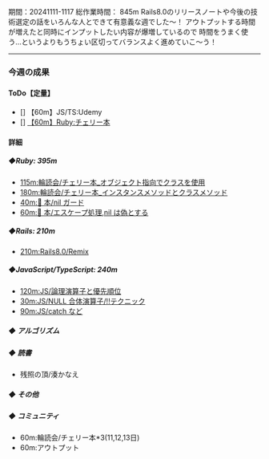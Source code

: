 期間：20241111-1117
総作業時間： 845m
Rails8.0のリリースノートや今後の技術選定の話をいろんな人とできて有意義な週でした〜！
アウトプットする時間が増えたと同時にインプットしたい内容が爆増しているので
時間をうまく使う...というよりもうちょい区切ってバランスよく進めていこ〜う！

---

### 今週の成果

#### ToDo【定量】

- [] 【60m】JS/TS:Udemy
- [] [【60m】Ruby:チェリー本](https://github.com/yu-ka3028/TIL/blob/main/Ruby/202411101420_チェリー本.md)
#### 詳細

##### ◆Ruby: 395m

- [115m:輪読会/チェリー本\_オブジェクト指向でクラスを使用](https://github.com/yu-ka3028/TIL/blob/main/Ruby/202411111320.md)
- [180m:輪読会/チェリー本\_インスタンスメソッドとクラスメソッド](https://github.com/yu-ka3028/TIL/blob/main/Ruby/202411121340.md)
- [40m:🍒 本/nil ガード](https://github.com/yu-ka3028/TIL/blob/main/Ruby/202411122150.md)
- [60m:🍒 本/エスケープ処理,nil は偽とする](https://github.com/yu-ka3028/TIL/blob/main/Ruby/202411130845.md)

##### ◆Rails: 210m
- [210m:Rails8.0/Remix](https://chill-melon-c19.notion.site/rails8-0-13ed66877e088089a944dd90e6b36c98?pvs=4)

##### ◆JavaScript/TypeScript: 240m

- [120m:JS/論理演算子と優先順位](https://github.com/yu-ka3028/TIL/blob/main/JS%26TS/Udemy_JS/202411110900.md)
- [30m:JS/NULL 合体演算子/!!テクニック](https://github.com/yu-ka3028/TIL/blob/main/JS%26TS/Udemy_JS/202411112000.md)
- [90m:JS/catch など](https://github.com/yu-ka3028/TIL/blob/main/JS%26TS/Udemy_JS/202411121025.md)

##### ◆ アルゴリズム

##### ◆ 読書
- 残照の頂/湊かなえ

##### ◆ その他

##### ◆ コミュニティ

- 60m:輪読会/チェリー本*3(11,12,13日)
- 60m:アウトプット
